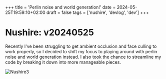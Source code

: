 +++
title = 'Perlin noise and world generation!'
date = 2024-05-25T19:59:10+02:00
draft = false
tags = ['nushire', 'devlog', 'dev']
+++

Nushire: v20240525
===

Recently I've been struggling to get ambient occlusion and face culling to work properly, so I decided to shift my focus to playing around with perlin noise and world generation instead. I also took the chance to streamline my code by breaking it down into more manageable pieces.

![Nushire3](/images/nushire3-thumbnail.png)
